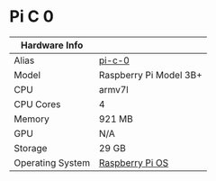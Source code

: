 
# Pi C 0

**Hardware Info** | |
---|---
Alias | [pi-c-0]()
Model | Raspberry Pi Model 3B+
CPU | armv7l
CPU Cores | 4
Memory | 921 MB
GPU | N/A
Storage |  29 GB
Operating System | [Raspberry Pi OS](https://www.raspberrypi.com/software/)
